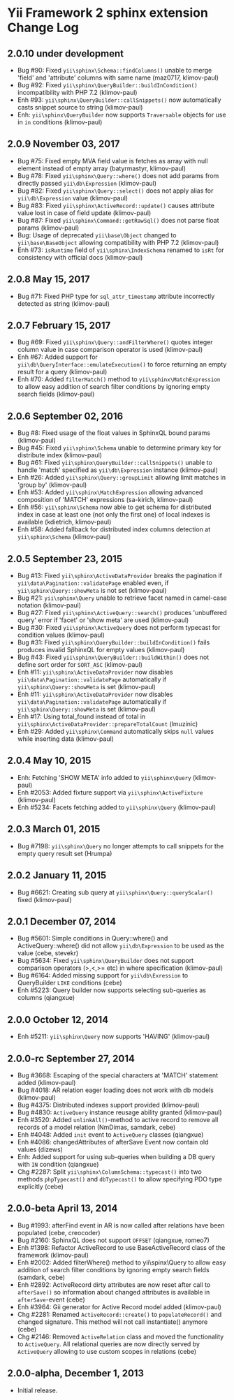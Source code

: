 Yii Framework 2 sphinx extension Change Log
===========================================

2.0.10 under development
------------------------

- Bug #90: Fixed `yii\sphinx\Schema::findColumns()` unable to merge 'field' and 'attribute' columns with same name (maz0717, klimov-paul)
- Bug #92: Fixed `yii\sphinx\QueryBuilder::buildInCondition()` incompatibility with PHP 7.2 (klimov-paul)
- Enh #93: `yii\sphinx\QueryBuilder::callSnippets()` now automatically casts snippet source to string (klimov-paul)
- Enh: `yii\sphinx\QueryBuilder` now supports `Traversable` objects for use in `in` conditions (klimov-paul)


2.0.9 November 03, 2017
-----------------------

- Bug #75: Fixed empty MVA field value is fetches as array with null element instead of empty array (batyrmastyr, klimov-paul)
- Bug #78: Fixed `yii\sphinx\Query::where()` does not add params from directly passed `yii\db\Expression` (klimov-paul)
- Bug #82: Fixed `yii\sphinx\Query::select()` does not apply alias for `yii\db\Expression` value (klimov-paul)
- Bug #83: Fixed `yii\sphinx\ActiveRecord::update()` causes attribute value lost in case of field update (klimov-paul)
- Bug #87: Fixed `yii\sphinx\Command::getRawSql()` does not parse float params (klimov-paul)
- Bug: Usage of deprecated `yii\base\Object` changed to `yii\base\BaseObject` allowing compatibility with PHP 7.2 (klimov-paul)
- Enh #73: `isRuntime` field of `yii\sphinx\IndexSchema` renamed to `isRt` for consistency with official docs (klimov-paul)


2.0.8 May 15, 2017
------------------

- Bug #71: Fixed PHP type for `sql_attr_timestamp` attribute incorrectly detected as string (klimov-paul)


2.0.7 February 15, 2017
-----------------------

- Bug #69: Fixed `yii\sphinx\Query::andFilterWhere()` quotes integer column value in case comparison operator is used (klimov-paul)
- Enh #67: Added support for `yii\db\QueryInterface::emulateExecution()` to force returning an empty result for a query (klimov-paul)
- Enh #70: Added `filterMatch()` method to `yii\sphinx\MatchExpression` to allow easy addition of search filter conditions by ignoring empty search fields (klimov-paul)


2.0.6 September 02, 2016
------------------------

- Bug #8: Fixed usage of the float values in SphinxQL bound params (klimov-paul)
- Bug #45: Fixed `yii\sphinx\Schema` unable to determine primary key for distribute index (klimov-paul)
- Bug #61: Fixed `yii\sphinx\QueryBuilder::callSnippets()` unable to handle 'match' specified as `yii\db\Expression` instance (klimov-paul)
- Enh #26: Added `yii\sphinx\Query::groupLimit` allowing limit matches in 'group by' (klimov-paul)
- Enh #53: Added `yii\sphinx\MatchExpression` allowing advanced composition of 'MATCH' expressions (sa-kirich, klimov-paul)
- Enh #56: `yii\sphinx\Schema` now able to get schema for distributed index in case at least one (not only the first one) of local indexes is available (kdietrich, klimov-paul)
- Enh #58: Added fallback for distributed index columns detection at `yii\sphinx\Schema` (klimov-paul)


2.0.5 September 23, 2015
------------------------

- Bug #13: Fixed `yii\sphinx\ActiveDataProvider` breaks the pagination if `yii\data\Pagination::validatePage` enabled even, if `yii\sphinx\Query::showMeta` is not set (klimov-paul)
- Bug #21: `yii\sphinx\Query` unable to retrieve facet named in camel-case notation (klimov-paul)
- Bug #27: Fixed `yii\sphinx\ActiveQuery::search()` produces 'unbuffered query' error if 'facet' or 'show meta' are used (klimov-paul)
- Bug #30: Fixed `yii\sphinx\ActiveQuery` does not perform typecast for condition values (klimov-paul)
- Bug #31: Fixed `yii\sphinx\QueryBuilder::buildInCondition()` fails produces invalid SphinxQL for empty values (klimov-paul)
- Bug #43: Fixed `yii\sphinx\QueryBuilder::buildWithin()` does not define sort order for `SORT_ASC` (klimov-paul)
- Enh #11: `yii\sphinx\ActiveDataProvider` now disables `yii\data\Pagination::validatePage` automatically if `yii\sphinx\Query::showMeta` is set (klimov-paul)
- Enh #11: `yii\sphinx\ActiveDataProvider` now disables `yii\data\Pagination::validatePage` automatically if `yii\sphinx\Query::showMeta` is set (klimov-paul)
- Enh #17: Using total_found instead of total in `yii\sphinx\ActiveDataProvider::prepareTotalCount` (lmuzinic)
- Enh #29: Added `yii\sphinx\Command` automatically skips `null` values while inserting data (klimov-paul)


2.0.4 May 10, 2015
------------------

- Enh: Fetching 'SHOW META' info added to `yii\sphinx\Query` (klimov-paul)
- Enh #2053: Added fixture support via `yii\sphinx\ActiveFixture` (klimov-paul)
- Enh #5234: Facets fetching added to `yii\sphinx\Query` (klimov-paul)


2.0.3 March 01, 2015
--------------------

- Bug #7198: `yii\sphinx\Query` no longer attempts to call snippets for the empty query result set (Hrumpa)


2.0.2 January 11, 2015
----------------------

- Bug #6621: Creating sub query at `yii\sphinx\Query::queryScalar()` fixed (klimov-paul)


2.0.1 December 07, 2014
-----------------------

- Bug #5601: Simple conditions in Query::where() and ActiveQuery::where() did not allow `yii\db\Expression` to be used as the value (cebe, stevekr)
- Bug #5634: Fixed `yii\sphinx\QueryBuilder` does not support comparison operators (>,<,>= etc) in where specification (klimov-paul)
- Bug #6164: Added missing support for `yii\db\Exression` to QueryBuilder `LIKE` conditions (cebe)
- Enh #5223: Query builder now supports selecting sub-queries as columns (qiangxue)


2.0.0 October 12, 2014
----------------------

- Enh #5211: `yii\sphinx\Query` now supports 'HAVING' (klimov-paul)


2.0.0-rc September 27, 2014
---------------------------

- Bug #3668: Escaping of the special characters at 'MATCH' statement added (klimov-paul)
- Bug #4018: AR relation eager loading does not work with db models (klimov-paul)
- Bug #4375: Distributed indexes support provided (klimov-paul)
- Bug #4830: `ActiveQuery` instance reusage ability granted (klimov-paul)
- Enh #3520: Added `unlinkAll()`-method to active record to remove all records of a model relation (NmDimas, samdark, cebe)
- Enh #4048: Added `init` event to `ActiveQuery` classes (qiangxue)
- Enh #4086: changedAttributes of afterSave Event now contain old values (dizews)
- Enh: Added support for using sub-queries when building a DB query with `IN` condition (qiangxue)
- Chg #2287: Split `yii\sphinx\ColumnSchema::typecast()` into two methods `phpTypecast()` and `dbTypecast()` to allow specifying PDO type explicitly (cebe)


2.0.0-beta April 13, 2014
-------------------------

- Bug #1993: afterFind event in AR is now called after relations have been populated (cebe, creocoder)
- Bug #2160: SphinxQL does not support `OFFSET` (qiangxue, romeo7)
- Enh #1398: Refactor ActiveRecord to use BaseActiveRecord class of the framework (klimov-paul)
- Enh #2002: Added filterWhere() method to yii\spinx\Query to allow easy addition of search filter conditions by ignoring empty search fields (samdark, cebe)
- Enh #2892: ActiveRecord dirty attributes are now reset after call to `afterSave()` so information about changed attributes is available in `afterSave`-event (cebe)
- Enh #3964: Gii generator for Active Record model added (klimov-paul)
- Chg #2281: Renamed `ActiveRecord::create()` to `populateRecord()` and changed signature. This method will not call instantiate() anymore (cebe)
- Chg #2146: Removed `ActiveRelation` class and moved the functionality to `ActiveQuery`.
             All relational queries are now directly served by `ActiveQuery` allowing to use
             custom scopes in relations (cebe)


2.0.0-alpha, December 1, 2013
-----------------------------

- Initial release.
